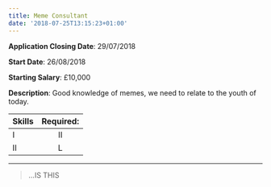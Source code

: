 ```yaml
---
title: Meme Consultant
date: '2018-07-25T13:15:23+01:00'
---
```

**Application Closing Date**: 29/07/2018

**Start Date**: 26/08/2018

**Starting Salary**: £10,000

**Description**: Good knowledge of memes, we need to relate to the youth of today.

| Skills        |    Required:        | 
| ------------- |:-------------:| 
| I      | II | 
| II      | L      | 

___

> ...IS THIS
